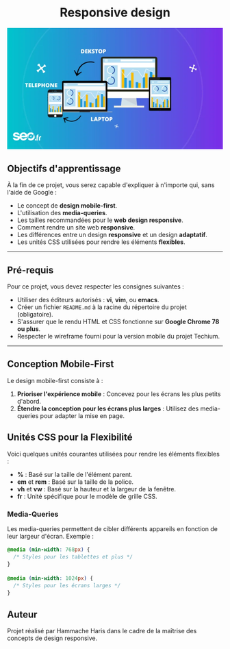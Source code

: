 <h1 align="center">Responsive design</h1>
<div align="center">
    <img src="./img/image.png">
</div>

## Objectifs d'apprentissage

À la fin de ce projet, vous serez capable d'expliquer à n'importe qui, sans l'aide de Google :

- Le concept de **design mobile-first**.
- L'utilisation des **media-queries**.
- Les tailles recommandées pour le **web design responsive**.
- Comment rendre un site web **responsive**.
- Les différences entre un design **responsive** et un design **adaptatif**.
- Les unités CSS utilisées pour rendre les éléments **flexibles**.

---

## Pré-requis

Pour ce projet, vous devez respecter les consignes suivantes :

- Utiliser des éditeurs autorisés : **vi**, **vim**, ou **emacs**.
- Créer un fichier `README.md` à la racine du répertoire du projet (obligatoire).
- S'assurer que le rendu HTML et CSS fonctionne sur **Google Chrome 78 ou plus**.
- Respecter le wireframe fourni pour la version mobile du projet Techium.

---

## Conception Mobile-First

Le design mobile-first consiste à :

1. **Prioriser l'expérience mobile** : Concevez pour les écrans les plus petits d'abord.
2. **Étendre la conception pour les écrans plus larges** : Utilisez des media-queries pour adapter la mise en page.

## Unités CSS pour la Flexibilité

Voici quelques unités courantes utilisées pour rendre les éléments flexibles :

- **%** : Basé sur la taille de l'élément parent.
- **em** et **rem** : Basé sur la taille de la police.
- **vh** et **vw** : Basé sur la hauteur et la largeur de la fenêtre.
- **fr** : Unité spécifique pour le modèle de grille CSS.

### Media-Queries

Les media-queries permettent de cibler différents appareils en fonction de leur largeur d'écran. Exemple :

```css
@media (min-width: 768px) {
  /* Styles pour les tablettes et plus */
}

@media (min-width: 1024px) {
  /* Styles pour les écrans larges */
}
```

## Auteur

Projet réalisé par Hammache Haris dans le cadre de la maîtrise des concepts de design responsive.